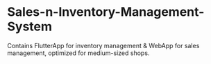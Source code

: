 # Sales-n-Inventory-Management-System
Contains FlutterApp for inventory management &amp; WebApp for sales management, optimized for medium-sized shops.
